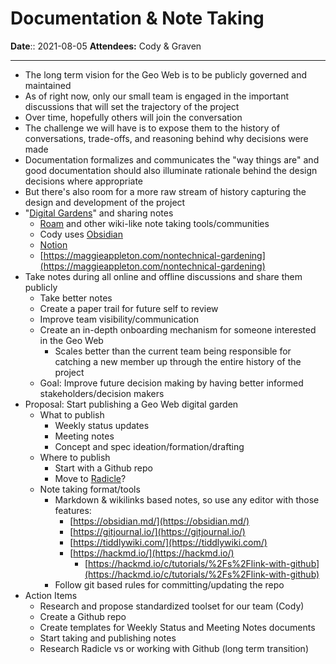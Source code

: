 # Documentation & Note Taking

**Date**:: 2021-08-05
**Attendees:** Cody & Graven  

----
- The long term vision for the Geo Web is to be publicly governed and maintained
- As of right now, only our small team is engaged in the important discussions that will set the trajectory of the project
- Over time, hopefully others will join the conversation
- The challenge we will have is to expose them to the history of conversations, trade-offs, and reasoning behind why decisions were made
- Documentation formalizes and communicates the &quot;way things are&quot; and good documentation should also illuminate rationale behind the design decisions where appropriate
- But there&#39;s also room for a more raw stream of history capturing the design and development of the project
- &quot;[Digital Gardens](https://maggieappleton.com/garden-history)&quot; and sharing notes
  - [Roam](https://roamresearch.com/) and other wiki-like note taking tools/communities
  - Cody uses [Obsidian](https://obsidian.md/)
  - [Notion](https://www.notion.so/)
  - [https://maggieappleton.com/nontechnical-gardening](https://maggieappleton.com/nontechnical-gardening)
- Take notes during all online and offline discussions and share them publicly
  - Take better notes
  - Create a paper trail for future self to review
  - Improve team visibility/communication
  - Create an in-depth onboarding mechanism for someone interested in the Geo Web
    - Scales better than the current team being responsible for catching a new member up through the entire history of the project
  - Goal: Improve future decision making by having better informed stakeholders/decision makers
- Proposal: Start publishing a Geo Web digital garden
  - What to publish
    - Weekly status updates
    - Meeting notes
    - Concept and spec ideation/formation/drafting
  - Where to publish
    - Start with a Github repo
    - Move to [Radicle](https://radicle.xyz/)?
  - Note taking format/tools
    - Markdown &amp; wikilinks based notes, so use any editor with those features:
      - [https://obsidian.md/](https://obsidian.md/)
      - [https://gitjournal.io/](https://gitjournal.io/)
      - [https://tiddlywiki.com/](https://tiddlywiki.com/)
      - [https://hackmd.io/](https://hackmd.io/)
        - [https://hackmd.io/c/tutorials/%2Fs%2Flink-with-github](https://hackmd.io/c/tutorials/%2Fs%2Flink-with-github)
    - Follow git based rules for committing/updating the repo
- Action Items
  - Research and propose standardized toolset for our team (Cody)
  - Create a Github repo
  - Create templates for Weekly Status and Meeting Notes documents
  - Start taking and publishing notes
  - Research Radicle vs or working with Github (long term transition)
